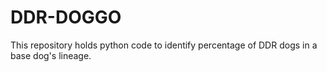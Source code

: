 # DDR-DOGGO
This repository holds python code to identify percentage of DDR dogs in a base dog's lineage.
